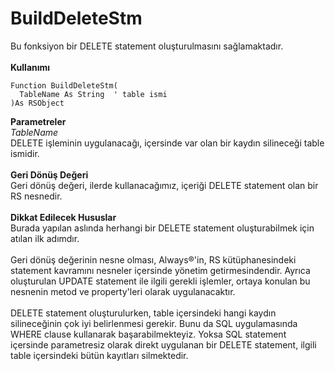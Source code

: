 # BuildDeleteStm

Bu fonksiyon bir DELETE statement oluşturulmasını sağlamaktadır.\
\
**Kullanımı**

```
Function BuildDeleteStm(
  TableName As String  ' table ismi
)As RSObject
```

**Parametreler**\
_TableName_\
DELETE işleminin uygulanacağı, içersinde var olan bir kaydın silineceği table ismidir.\
\
**Geri Dönüş Değeri**\
Geri dönüş değeri, ilerde kullanacağımız, içeriği DELETE statement olan bir RS nesnedir.\
\
**Dikkat Edilecek Hususlar**\
Burada yapılan aslında herhangi bir DELETE statement oluşturabilmek için atılan ilk adımdır.\
\
Geri dönüş değerinin nesne olması, Always®'in, RS kütüphanesindeki statement kavramını nesneler içersinde yönetim getirmesindendir. Ayrıca oluşturulan UPDATE statement ile ilgili gerekli işlemler, ortaya konulan bu nesnenin metod ve property'leri olarak uygulanacaktır.\
\
DELETE statement oluşturulurken, table içersindeki hangi kaydın silineceğinin çok iyi belirlenmesi gerekir. Bunu da SQL uygulamasında WHERE clause kullanarak başarabilmekteyiz. Yoksa SQL statement içersinde parametresiz olarak direkt uygulanan bir DELETE statement, ilgili table içersindeki bütün kayıtları silmektedir.
